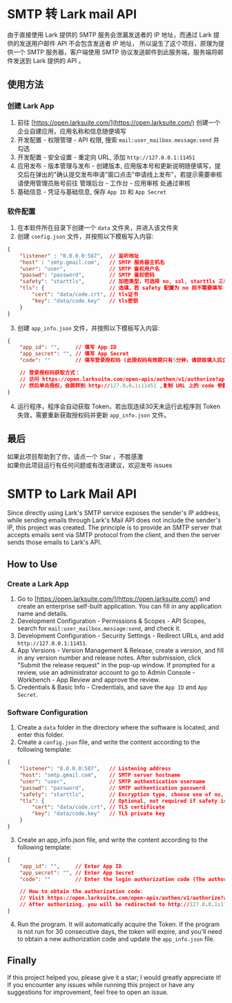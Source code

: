 # SMTP 转 Lark mail API
由于直接使用 Lark 提供的 SMTP 服务会泄漏发送者的 IP 地址，而通过 Lark 提供的发送用户邮件 API 不会包含发送者 IP 地址， 所以诞生了这个项目，原理为提供一个 SMTP 服务器，客户端使用 SMTP 协议发送邮件到此服务端，服务端将邮件发送到 Lark 提供的 API 。

## 使用方法
### 创建 Lark App
1. 前往 [https://open.larksuite.com/](https://open.larksuite.com/) 创建一个企业自建应用，应用名称和信息随便填写
2. 开发配置 - 权限管理 - API 权限,  搜索 `mail:user_mailbox.message:send` 并勾选
3. 开发配置 - 安全设置 - 重定向 URL,  添加 `http://127.0.0.1:11451`
4. 应用发布 - 版本管理与发布 - 创建版本, 应用版本号和更新说明随便填写，提交后在弹出的"确认提交发布申请"窗口点击"申请线上发布"，若提示需要审核请使用管理员账号前往 管理后台 - 工作台 - 应用审核 处通过审核
5. 基础信息 - 凭证与基础信息,  保存 `App ID` 和 `App Secret`

### 软件配置
1. 在本软件所在目录下创建一个 `data` 文件夹，并进入该文件夹
2. 创建 `config.json` 文件，并按照以下模板写入内容:
```json
{
    "listener" : "0.0.0.0:587",  // 监听地址
    "host" : "smtp.gmail.com",   // SMTP 服务器主机名
    "user": "user",              // SMTP 鉴权用户名
    "passwd": "password",        // SMTP 鉴权密码
    "safety": "starttls",        // 加密类型，可选择 no, ssl, starttls 三者之一
    "tls": {                     // 选填，若 safety 配置为 no 则不需要填写
        "cert": "data/code.crt", // tls证书
        "key": "data/code.key"   // tls密钥
    }
}
```
3. 创建 `app_info.json` 文件，并按照以下模板写入内容:
```json
{
    "app_id": "",     // 填写 App ID
    "app_secret": "", // 填写 App Secret
    "code": ""        // 填写登录授权码 (此授权码有效期只有5分钟，请获取填入后立即启动一次程序获得长效 Token， 后续若不出现连续30天未运行此程序则不再需要此项)

    // 登录授权码获取方式：
    // 访问 https://open.larksuite.com/open-apis/authen/v1/authorize?app_id={app_id}&redirect_uri=http://127.0.0.1:11451&scope=mail:user_mailbox.message:send   注意将 {app_id} 替换为你自己的 AppID 
    // 然后单击授权，会跳转到 http://127.0.0.1:11451 ,复制 URL 上的 code 参数即是登录授权码
}
```

4. 运行程序，程序会自动获取 Token，若出现连续30天未运行此程序则 Token 失效，需要重新获取授权码并更新 `app_info.json` 文件。

## 最后
如果此项目帮助到了你，请点一个 Star ，不胜感激  
如果你此项目运行有任何问题或有改进建议，欢迎发布 issues

# SMTP to Lark Mail API

Since directly using Lark's SMTP service exposes the sender's IP address, while sending emails through Lark's Mail API does not include the sender's IP, this project was created. The principle is to provide an SMTP server that accepts emails sent via SMTP protocol from the client, and then the server sends those emails to Lark's API.

## How to Use

### Create a Lark App
1. Go to [https://open.larksuite.com/](https://open.larksuite.com/) and create an enterprise self-built application. You can fill in any application name and details.
2. Development Configuration - Permissions & Scopes - API Scopes, search for `mail:user_mailbox.message:send`, and check it.
3. Development Configuration - Security Settings - Redirect URLs, and add `http://127.0.0.1:11451`.
4. App Versions - Version Management & Release, create a version, and fill in any version number and release notes. After submission, click "Submit the release request" in the pop-up window. If prompted for a review, use an administrator account to go to Admin Console - Workbench - App Review and approve the review.
5. Credentials & Basic Info - Credentials, and save the `App ID` and `App Secret`.

### Software Configuration
1. Create a `data` folder in the directory where the software is located, and enter this folder.
2. Create a `config.json` file, and write the content according to the following template:
```json
{
    "listener": "0.0.0.0:587",   // Listening address
    "host": "smtp.gmail.com",    // SMTP server hostname
    "user": "user",              // SMTP authentication username
    "passwd": "password",        // SMTP authentication password
    "safety": "starttls",        // Encryption type, choose one of no, ssl, or starttls
    "tls": {                     // Optional, not required if safety is set to no
        "cert": "data/code.crt", // TLS certificate
        "key": "data/code.key"   // TLS private key
    }
}
```
3. Create an app_info.json file, and write the content according to the following template:
```json
{
    "app_id": "",     // Enter App ID
    "app_secret": "", // Enter App Secret
    "code": ""        // Enter the login authorization code (The authorization code is only valid for 5 minutes. After obtaining and entering it, immediately start the program to acquire a long-term token. If the program is not run for 30 consecutive days, you will need to obtain a new authorization code.)

    // How to obtain the authorization code:
    // Visit https://open.larksuite.com/open-apis/authen/v1/authorize?app_id={app_id}&redirect_uri=http://127.0.0.1:11451&scope=mail:user_mailbox.message:send  Replace {app_id} with your own AppID
    // After authorizing, you will be redirected to http://127.0.0.1:11451. Copy the "code" parameter from the URL, which is your authorization code.
}
```
4. Run the program. It will automatically acquire the Token. If the program is not run for 30 consecutive days, the token will expire, and you'll need to obtain a new authorization code and update the `app_info.json` file.

## Finally
If this project helped you, please give it a star; I would greatly appreciate it! 
If you encounter any issues while running this project or have any suggestions for improvement, feel free to open an issue.